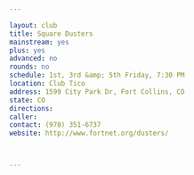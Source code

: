 ```yaml
---

layout: club
title: Square Dusters
mainstream: yes
plus: yes
advanced: no
rounds: no
schedule: 1st, 3rd &amp; 5th Friday, 7:30 PM
location: Club Tico
address: 1599 City Park Dr, Fort Collins, CO
state: CO
directions: 
caller: 
contact: (970) 351-6737
website: http://www.fortnet.org/dusters/



---
```


